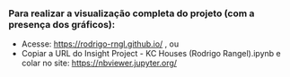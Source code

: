 ### Para realizar a visualização completa do projeto (com a presença dos gráficos):
* Acesse: https://rodrigo-rngl.github.io/ , ou
* Copiar a URL do Insight Project - KC Houses (Rodrigo Rangel).ipynb e colar no site: https://nbviewer.jupyter.org/
